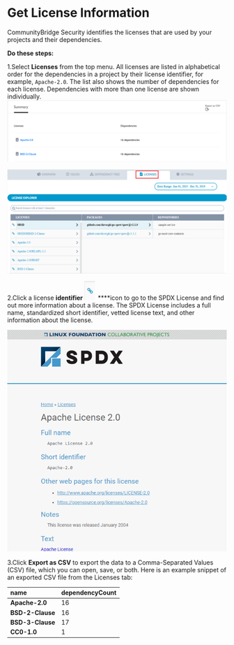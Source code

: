 # Get License Information

CommunityBridge Security identifies the licenses that are used by your projects and their dependencies.

**Do these steps:**

1.Select **Licenses** from the top menu. All licenses are listed in alphabetical order for the dependencies in a project by their license identifier, for example, `Apache-2.0`. The list also shows the number of dependencies for each license. Dependencies with more than one license are shown individually.  
![](../../.gitbook/assets/7410959.png)

![Licenses](../../.gitbook/assets/licenses.png)

2.Click a license **identifier** ![](../../.gitbook/assets/icon2.png)  ****icon  to go to the SPDX License and find out more information about a license. The SPDX License includes a full name, standardized short identifier, vetted license text, and other information about the license.

![License](../../.gitbook/assets/apache-license.png)

3.Click **Export as CSV** to export the data to a Comma-Separated Values \(CSV\) file, which you can open, save, or both. Here is an example snippet of an exported CSV file from the Licenses tab:  


| **name** | **dependencyCount** |
| :--- | :--- |
| **Apache-2.0** | 16 |
| **BSD-2-Clause** | 16 |
| **BSD-3-Clause** | 17 |
| **CC0-1.0** | 1 |


